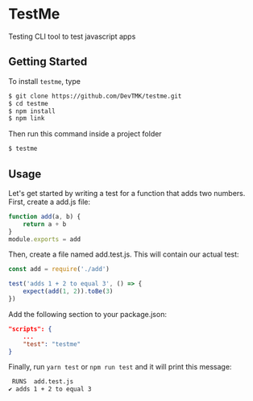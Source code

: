 # TestMe

Testing CLI tool to test javascript apps

## Getting Started

To install `testme`, type

```bash
$ git clone https://github.com/DevTMK/testme.git
$ cd testme
$ npm install
$ npm link
```

Then run this command inside a project folder

```bash
$ testme
```

## Usage

Let's get started by writing a test for a function that adds two numbers. First, create a add.js file:

```javascript
function add(a, b) {
	return a + b
}
module.exports = add
```

Then, create a file named add.test.js. This will contain our actual test:

```javascript
const add = require('./add')

test('adds 1 + 2 to equal 3', () => {
	expect(add(1, 2)).toBe(3)
})
```

Add the following section to your package.json:

```json
"scripts": {
	...
	"test": "testme"
}
```

Finally, run `yarn test` or `npm run test` and it will print this message:

```bash
 RUNS  add.test.js
✔ adds 1 + 2 to equal 3
```
